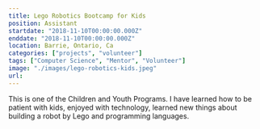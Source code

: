 ```yaml
---
title: Lego Robotics Bootcamp for Kids
position: Assistant
startdate: "2018-11-10T00:00:00.000Z"
enddate: "2018-11-10T00:00:00.000Z"
location: Barrie, Ontario, Ca
categories: ["projects", "volunteer"]
tags: ["Computer Science", "Mentor", "Volunteer"]
image: "./images/lego-robotics-kids.jpeg"
url:
---
```


This is one of the Children and Youth Programs. I have learned how to be patient with kids, enjoyed with technology, learned new things about building a robot by Lego and programming languages.